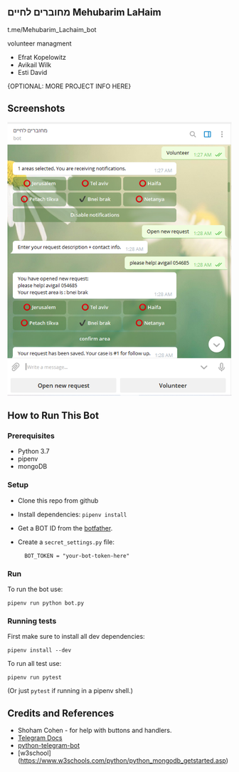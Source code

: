 ## מחוברים לחיים Mehubarim LaHaim
t.me/Mehubarim_Lachaim_bot

volunteer managment 

* Efrat Kopelowitz 
* Avikail Wilk
* Esti David

{OPTIONAL: MORE PROJECT INFO HERE}

## Screenshots

![SCREESHOT DECSRIPTION](screenshots/snip_bot.PNG)

## How to Run This Bot
### Prerequisites
* Python 3.7
* pipenv
* mongoDB

### Setup
* Clone this repo from github
* Install dependencies: `pipenv install`
* Get a BOT ID from the [botfather](https://telegram.me/BotFather).
* Create a `secret_settings.py` file:

        BOT_TOKEN = "your-bot-token-here"

### Run
To run the bot use:

    pipenv run python bot.py

### Running tests
First make sure to install all dev dependencies:

    pipenv install --dev

To run all test  use:

    pipenv run pytest

(Or just `pytest` if running in a pipenv shell.)


## Credits and References
* Shoham Cohen - for help with buttons and handlers.
* [Telegram Docs](https://core.telegram.org/bots)
* [python-telegram-bot](https://github.com/python-telegram-bot/python-telegram-bot)
* [w3school] (https://www.w3schools.com/python/python_mongodb_getstarted.asp)

